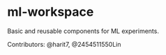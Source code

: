 # ml-workspace

Basic and reusable components for ML experiments.

Contributors:
@harit7, @2454511550Lin

